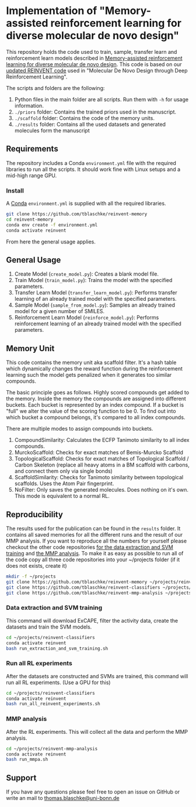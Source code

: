 # Implementation of "Memory-assisted reinforcement learning for diverse molecular de novo design"

This repository holds the code used to train, sample, transfer learn and reinforcement learn models described in [Memory-assisted reinforcement learning for diverse molecular de novo design](https://doi.org/10.26434/chemrxiv.12693152).
This code is based on our [updated REINVENT code](https://github.com/tblaschke/reinvent) used in "Molecular De Novo Design through Deep Reinforcement
Learning".

The scripts and folders are the following:

1) Python files in the main folder are all scripts. Run them with `-h` for usage information.
2) `./priors` folder: Contains the trained priors used in the manuscript.
3) `./scaffold` folder: Contains the code of the memory units.
4) `./results` folder: Contains all the used datasets and generated molecules form the manuscript

## Requirements

The repository includes a Conda `environment.yml` file with the required libraries to run all the scripts. It should work fine with Linux setups and a mid-high range GPU.

### Install

A [Conda](https://conda.io/miniconda.html) `environment.yml` is supplied with all the required libraries.
~~~~bash
git clone https://github.com/tblaschke/reinvent-memory
cd reinvent-memory
conda env create -f environment.yml
conda activate reinvent
~~~~
From here the general usage applies.

## General Usage

1) Create Model (`create_model.py`): Creates a blank model file.
2) Train Model (`train_model.py`): Trains the model with the specified parameters.
3) Transfer Learn Model (`transfer_learn_model.py`): Performs transfer learning of an already trained model with the specified parameters.
4) Sample Model (`sample_from_model.py`): Samples an already trained model for a given number of SMILES.
5) Reinforcement Learn Model (`reinforce_model.py`): Performs reinforcement learning of an already trained model with the specified parameters.

## Memory Unit

This code contains the memory unit aka scaffold filter. It's a hash table which dynamically changes the reward function during the reinforcement learning such the model gets penalized when it generates too similar compounds. 

The basic principle goes as follows. Highly scored compounds get added to the memory. Inside the memory the compounds are assigned into different buckets. Each bucket is represented by an index compound. If a bucket is "full" we alter the value of the scoring function to be 0. To find out into which bucket a compound belongs, it's compared to all index compounds. 

There are multiple modes to assign compounds into buckets.

1) CompoundSimilarity: Calculates the ECFP Tanimoto similarity to all index compounds.
2) MurckoScaffold: Checks for exact matches of Bemis-Murcko Scaffold 
3) TopologicalScaffold:  Checks for exact matches of Topological Scaffold / Carbon Skeleton (replace all heavy atoms in a BM scaffold with carbons, and connect them only via single bonds)
4) ScaffoldSimilarity: Checks for Tanimoto similarity between topological scaffolds. Uses the Atom Pair fingerprint.
5) NoFilter: Only saves the generated molecules. Does nothing on it's own. This mode is equivalent to a normal RL.

## Reproducibility

The results used for the publication can be found in the `results` folder. It contains all saved memories for all the different runs and the result of our MMP analysis.
If you want to reproduce all the numbers for yourself please checkout the other code repositories [for the data extraction and SVM training](https://github.com/tblaschke/reinvent-classifiers) and [the MMP analysis](https://github.com/tblaschke/reinvent-mmp-analysis). To make it as easy as possible to run all of the code copy all three code repositories into your ~/projects folder (if it does not exists, create it)
~~~~bash
mkdir -f ~/projects
git clone https://github.com/tblaschke/reinvent-memory ~/projects/reinvent-memory
git clone https://github.com/tblaschke/reinvent-classifiers ~/projects/reinvent-classifiers
git clone https://github.com/tblaschke/reinvent-mmp-analysis ~/projects/reinvent-mmp-analysis
~~~~

### Data extraction and SVM training

This command will download ExCAPE, filter the activity data, create the datasets and train the SVM models.
~~~~bash
cd ~/projects/reinvent-classifiers
conda activate reinvent
bash run_extraction_and_svm_training.sh
~~~~

### Run all RL experiments

After the datasets are constructed and SVMs are trained, this command will run all RL experiments. (Use a GPU for this)
~~~~bash
cd ~/projects/reinvent-classifiers
conda activate reinvent
bash run_all_reinvent_experiments.sh
~~~~

### MMP analysis

After the RL experiments. This will collect all the data and perform the MMP analysis.
~~~~bash
cd ~/projects/reinvent-mmp-analysis
conda activate reinvent
bash run_mmpa.sh
~~~~

## Support

If you have any questions please feel free to open an issue on GitHub or write an mail to thomas.blaschke@uni-bonn.de
